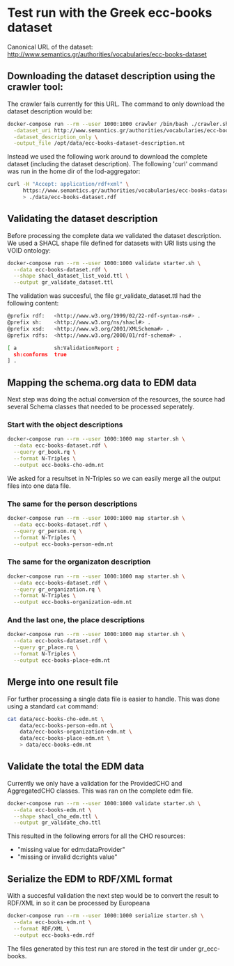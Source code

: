 # Test run with the Greek ecc-books dataset

Canonical URL of the dataset: http://www.semantics.gr/authorities/vocabularies/ecc-books-dataset 

## Downloading the dataset description using the crawler tool:

The crawler fails currently for this URL. The command to only download the dataset description would be:

```bash
docker-compose run --rm --user 1000:1000 crawler /bin/bash ./crawler.sh   \
  -dataset_uri http://www.semantics.gr/authorities/vocabularies/ecc-books-dataset  \
  -dataset_description_only \
  -output_file /opt/data/ecc-books-dataset-description.nt
```

Instead we used the following work around to download the complete dataset (including the dataset description).
The following 'curl' command was run in the home dir of the lod-aggregator:

```bash
curl -H "Accept: application/rdf+xml" \
     https://www.semantics.gr/authorities/vocabularies/ecc-books-dataset \
     > ./data/ecc-books-dataset.rdf
```

## Validating the dataset description

Before processing the complete data we validated the dataset description. We used a SHACL shape file defined for datasets with URI lists using the VOID ontology:  

```bash
docker-compose run --rm --user 1000:1000 validate starter.sh \
  --data ecc-books-dataset.rdf \
  --shape shacl_dataset_list_void.ttl \
  --output gr_validate_dataset.ttl
```

The validation was succesful, the file gr_validate_dataset.ttl had the following content:

```bash
@prefix rdf:   <http://www.w3.org/1999/02/22-rdf-syntax-ns#> .
@prefix sh:    <http://www.w3.org/ns/shacl#> .
@prefix xsd:   <http://www.w3.org/2001/XMLSchema#> .
@prefix rdfs:  <http://www.w3.org/2000/01/rdf-schema#> .

[ a            sh:ValidationReport ;
  sh:conforms  true
] .
```

## Mapping the schema.org data to EDM data

Next step was doing the actual conversion of the resources, the source had several Schema classes that needed to be processed seperately.

### Start with the object descriptions

```bash
docker-compose run --rm --user 1000:1000 map starter.sh \
  --data ecc-books-dataset.rdf \
  --query gr_book.rq \
  --format N-Triples \
  --output ecc-books-cho-edm.nt
```

We asked for a resultset in N-Triples so we can easily merge all the output files into one data file.

### The same for the person descriptions

```bash
docker-compose run --rm --user 1000:1000 map starter.sh \
  --data ecc-books-dataset.rdf \
  --query gr_person.rq \
  --format N-Triples \
  --output ecc-books-person-edm.nt
```

### The same for the organizaton description

```bash
docker-compose run --rm --user 1000:1000 map starter.sh \
  --data ecc-books-dataset.rdf \
  --query gr_organization.rq \
  --format N-Triples \
  --output ecc-books-organization-edm.nt
```

### And the last one, the place descriptions

```bash
docker-compose run --rm --user 1000:1000 map starter.sh \
  --data ecc-books-dataset.rdf \
  --query gr_place.rq \
  --format N-Triples \
  --output ecc-books-place-edm.nt
```

## Merge into one result file

For further processing a single data file is easier to handle. This was done using a standard `cat` command:

```bash
cat data/ecc-books-cho-edm.nt \
    data/ecc-books-person-edm.nt \
    data/ecc-books-organization-edm.nt \
    data/ecc-books-place-edm.nt \
    > data/ecc-books-edm.nt
```

## Validate the total the EDM data

Currently we only have a validation for the ProvidedCHO and AggregatedCHO classes. This was ran on the complete edm file.

```bash
docker-compose run --rm --user 1000:1000 validate starter.sh \
  --data ecc-books-edm.nt \
  --shape shacl_cho_edm.ttl \
  --output gr_validate_cho.ttl
```

This resulted in the following errors for all the CHO resources:

+ "missing value for edm:dataProvider"
+ "missing or invalid dc:rights value"

## Serialize the EDM to RDF/XML format

With a succesful validation the next step would be to convert the result to RDF/XML in so it can be processed by Europeana

```bash
docker-compose run --rm --user 1000:1000 serialize starter.sh \
  --data ecc-books-edm.nt \
  --format RDF/XML \
  --output ecc-books-edm.rdf
```

The files generated by this test run are stored in the test dir under gr_ecc-books.
